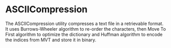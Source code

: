 # ASCIICompression

The ASCIICompression utility compresses a text file in a retrievable format. It uses Burrows-Wheeler algorithm to re-order the characters, then Move To First algorithm to optimize the dictionary and Huffman algorithm to encode the indices from MVT and store it in binary.
